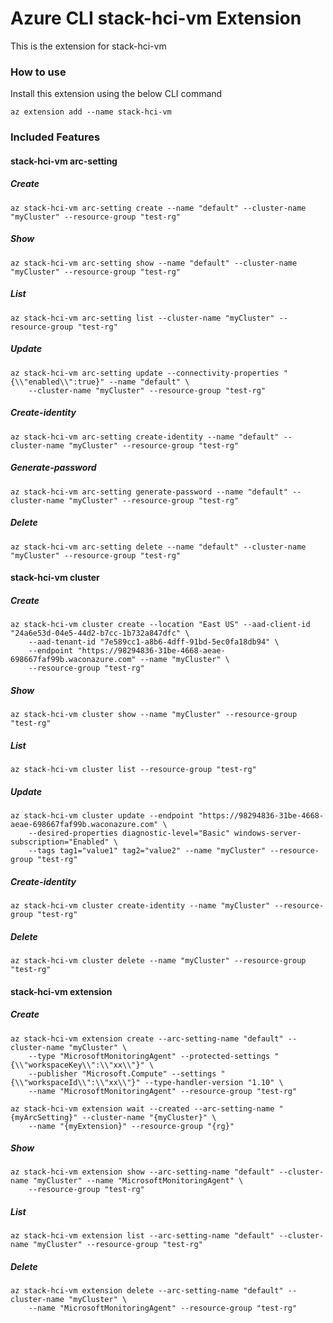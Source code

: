 # Azure CLI stack-hci-vm Extension

This is the extension for stack-hci-vm

### How to use

Install this extension using the below CLI command

```
az extension add --name stack-hci-vm
```

### Included Features

#### stack-hci-vm arc-setting

##### Create

```
az stack-hci-vm arc-setting create --name "default" --cluster-name "myCluster" --resource-group "test-rg"
```

##### Show

```
az stack-hci-vm arc-setting show --name "default" --cluster-name "myCluster" --resource-group "test-rg"
```

##### List

```
az stack-hci-vm arc-setting list --cluster-name "myCluster" --resource-group "test-rg"
```

##### Update

```
az stack-hci-vm arc-setting update --connectivity-properties "{\\"enabled\\":true}" --name "default" \
    --cluster-name "myCluster" --resource-group "test-rg"
```

##### Create-identity

```
az stack-hci-vm arc-setting create-identity --name "default" --cluster-name "myCluster" --resource-group "test-rg"
```

##### Generate-password

```
az stack-hci-vm arc-setting generate-password --name "default" --cluster-name "myCluster" --resource-group "test-rg"
```

##### Delete

```
az stack-hci-vm arc-setting delete --name "default" --cluster-name "myCluster" --resource-group "test-rg"
```

#### stack-hci-vm cluster

##### Create

```
az stack-hci-vm cluster create --location "East US" --aad-client-id "24a6e53d-04e5-44d2-b7cc-1b732a847dfc" \
    --aad-tenant-id "7e589cc1-a8b6-4dff-91bd-5ec0fa18db94" \
    --endpoint "https://98294836-31be-4668-aeae-698667faf99b.waconazure.com" --name "myCluster" \
    --resource-group "test-rg"
```

##### Show

```
az stack-hci-vm cluster show --name "myCluster" --resource-group "test-rg"
```

##### List

```
az stack-hci-vm cluster list --resource-group "test-rg"
```

##### Update

```
az stack-hci-vm cluster update --endpoint "https://98294836-31be-4668-aeae-698667faf99b.waconazure.com" \
    --desired-properties diagnostic-level="Basic" windows-server-subscription="Enabled" \
    --tags tag1="value1" tag2="value2" --name "myCluster" --resource-group "test-rg"
```

##### Create-identity

```
az stack-hci-vm cluster create-identity --name "myCluster" --resource-group "test-rg"
```

##### Delete

```
az stack-hci-vm cluster delete --name "myCluster" --resource-group "test-rg"
```

#### stack-hci-vm extension

##### Create

```
az stack-hci-vm extension create --arc-setting-name "default" --cluster-name "myCluster" \
    --type "MicrosoftMonitoringAgent" --protected-settings "{\\"workspaceKey\\":\\"xx\\"}" \
    --publisher "Microsoft.Compute" --settings "{\\"workspaceId\\":\\"xx\\"}" --type-handler-version "1.10" \
    --name "MicrosoftMonitoringAgent" --resource-group "test-rg"

az stack-hci-vm extension wait --created --arc-setting-name "{myArcSetting}" --cluster-name "{myCluster}" \
    --name "{myExtension}" --resource-group "{rg}"
```

##### Show

```
az stack-hci-vm extension show --arc-setting-name "default" --cluster-name "myCluster" --name "MicrosoftMonitoringAgent" \
    --resource-group "test-rg"
```

##### List

```
az stack-hci-vm extension list --arc-setting-name "default" --cluster-name "myCluster" --resource-group "test-rg"
```

##### Delete

```
az stack-hci-vm extension delete --arc-setting-name "default" --cluster-name "myCluster" \
    --name "MicrosoftMonitoringAgent" --resource-group "test-rg"
```
